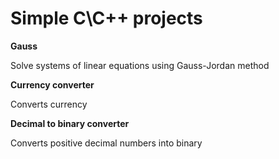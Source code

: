 # Simple C\C++ projects

**Gauss**

Solve systems of linear equations using Gauss-Jordan method

**Currency converter**

Converts currency

**Decimal to binary converter**

Converts positive decimal numbers into binary